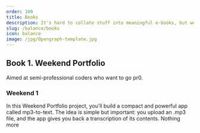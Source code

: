```yaml
---
order: 100
title: Books
description: It's hard to collate stuff into meaningful e-books, but we've done our best
slug: /balance/books
icon: balance
image: /jpg/Opengraph-template.jpg
---
```


## Book 1. Weekend Portfolio

Aimed at semi-professional coders who want to go pr0.

### Weekend 1

In this Weekend Portfolio project, you’ll build a compact and powerful app called mp3-to-text. The idea is simple but important: you upload an .mp3 file, and the app gives you back a transcription of its contents. Nothing more
